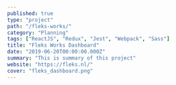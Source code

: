 ```yaml
---
published: true
type: "project"
path: "/fleks-works/"
category: "Planning"
tags: ["ReactJS", "Redux", "Jest", "Webpack", "Sass"]
title: "Fleks Works Dashboard"
date: "2019-06-20T00:00:00.000Z"
summary: "This is summary of this project"
website: "https://fleks.nl/"
cover: "fleks_dashboard.png"
---
```

